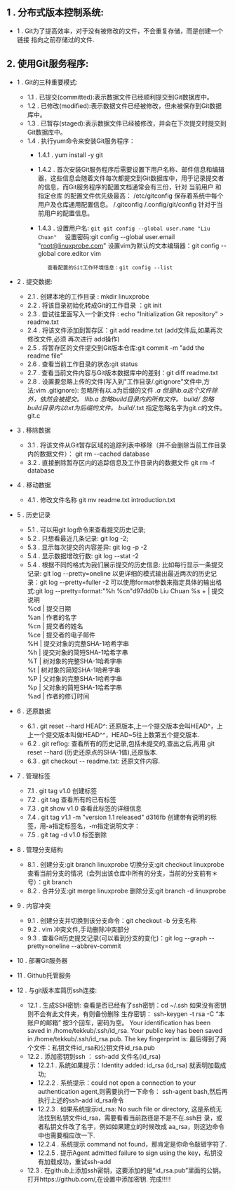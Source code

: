 ## 1 . 分布式版本控制系统:
- 1 . Git为了提高效率，对于没有被修改的文件，不会重复存储，而是创建一个 链接 指向之前存储过的文件.
## 2. 使用Git服务程序:
- 1 . Git的三种重要模式:
    - 1.1 . 已提交(committed):表示数据文件已经顺利提交到Git数据库中。
    - 1.2 . 已修改(modified):表示数据文件已经被修改，但未被保存到Git数据库中。
    - 1.3 . 已暂存(staged):表示数据文件已经被修改，并会在下次提交时提交到Git数据库中。
    - 1.4 . 执行yum命令来安装Git服务程序：
        - 1.4.1 . yum install -y git
        - 1.4.2 . 首次安装Git服务程序后需要设置下用户名称、邮件信息和编辑器，这些信息会随着文件每次都提交到Git数据库中，用于记录提交者的信息，而Git服务程序的配置文档通常会有三份，针对 当前用户 和 指定仓库 的配置文件优先级最高：
                /etc/gitconfig	保存着系统中每个用户及仓库通用配置信息。
                /.gitconfig
                /.config/git/config	针对于当前用户的配置信息。
        - 1.4.3 . 设置用户名:
                           ``````git
                            git config --global user.name "Liu Chuan" 
                           ``````
                 设置密码:git config --global user.email "root@linuxprobe.com"
                 设置vim为默认的文本编辑器：git config --global core.editor vim

                 查看配置的Git工作环境信息：git config --list

- 2 .  提交数据:
    - 2.1 . 创建本地的工作目录 : mkdir linuxprobe
    - 2.2 . 将该目录初始化转成Git的工作目录 ：git init
    - 2.3 . 尝试往里面写入一个新文件 : echo "Initialization Git repository" > readme.txt
    - 2.4 . 将该文件添加到暂存区：git add readme.txt (add文件后,如果再次修改文件,必须 再次进行 add操作)
    - 2.5 . 将暂存区的文件提交到Git版本仓库:git commit -m "add the readme file"
    - 2.6 . 查看当前工作目录的状态:git status
    - 2.7 . 查看当前文件内容与Git版本数据库中的差别：git diff readme.txt
    - 2.8 . 设置要忽略上传的文件(写入到"工作目录/.gitignore"文件中,方法:vim .gitignore):
        忽略所有以.a为后缀的文件
            *.a
        但是lib.a这个文件除外，依然会被提交。
            !lib.a
        忽略build目录内的所有文件。
            build/
        忽略build目录内以txt为后缀的文件。
            build/*.txt
        指定忽略名字为git.c的文件。
            git.c
- 3 . 移除数据
    - 3.1 . 将该文件从Git暂存区域的追踪列表中移除（并不会删除当前工作目录内的数据文件）：
        git rm --cached database
    - 3.2 . 直接删除暂存区内的追踪信息及工作目录内的数据文件 
        git rm -f database
- 4 . 移动数据
    - 4.1 . 修改文件名称 
        git mv readme.txt introduction.txt
- 5 . 历史记录
    - 5.1 . 可以用git log命令来查看提交历史记录;
    - 5.2 . 只想看最近几条记录: git log -2;
    - 5.3 . 显示每次提交的内容差异: git log -p -2
    - 5.4 . 显示数据增改行数: git log --stat -2 
    - 5.4 . 根据不同的格式为我们展示提交的历史信息:
            比如每行显示一条提交记录: git log --pretty=oneline
            以更详细的模式输出最近两次的历史记录：git log --pretty=fuller -2
            可以使用format参数来指定具体的输出格式:git log --pretty=format:"%h %cn"d97dd0b Liu Chuan
               %s  +              | 提交说明                        
               %cd               |  提交日期                        
               %an               |  作者的名字                      
               %cn               |  提交者的姓名                         
               %ce	              |  提交者的电子邮件                    
               %H                |  提交对象的完整SHA-1哈希字串         
               %h                |  提交对象的简短SHA-1哈希字串         
               %T                |  树对象的完整SHA-1哈希字串           
               %t                |  树对象的简短SHA-1哈希字串           
               %P                |  父对象的完整SHA-1哈希字串           
               %p                |  父对象的简短SHA-1哈希字串           
               %ad               |  作者的修订时间                    
- 6 . 还原数据
    - 6.1 . git reset --hard HEAD^:
            还原版本,上一个提交版本会叫HEAD^，上上一个提交版本叫做HEAD^^，HEAD~5往上数第五个提交版本.
    - 6.2 . git reflog:
            查看所有的历史记录,包括未提交的,查出之后,再用 git reset --hard (历史还原点的SHA-1值),还原版本.
    - 6.3 . git checkout -- readme.txt:
            还原文件内容.
- 7 . 管理标签
    - 7.1 . git tag v1.0
            创建标签
    - 7.2 . git tag
            查看所有的已有标签
    - 7.3 . git show v1.0
            查看此标签的详细信息
    - 7.4 . git tag v1.1 -m "version 1.1 released" d316fb
            创建带有说明的标签，用-a指定标签名，-m指定说明文字：
    - 7.5 . git tag -d v1.0
            标签删除
- 8 . 管理分支结构
    - 8.1 . 创建分支:git branch linuxprobe
            切换分支:git checkout linuxprobe
            查看当前分支的情况（会列出该仓库中所有的分支，当前的分支前有＊号）：git branch
    - 8.2 . 合并分支:git merge linuxprobe
            删除分支:git branch -d linuxprobe
- 9 . 内容冲突
    - 9.1 . 创建分支并切换到该分支命令：git checkout -b 分支名称 
    - 9.2 . vim 冲突文件,手动删除冲突部分
    - 9.3 . 查看Git历史提交记录(可以看到分支的变化)：git log --graph --pretty=oneline --abbrev-commit

- 10 . 部署Git服务器
- 11 . Github托管服务
- 12 . 与git版本库简历ssh连接:
    - 12.1 . 生成SSH密钥:
                查看是否已经有了ssh密钥：cd ~/.ssh
                如果没有密钥则不会有此文件夹，有则备份删除
                生存密钥：
                ssh-keygen -t rsa -C “本账户的邮箱”
                按3个回车，密码为空。
                Your identification has been saved in /home/tekkub/.ssh/id_rsa.
                Your public key has been saved in /home/tekkub/.ssh/id_rsa.pub.
                The key fingerprint is:
                最后得到了两个文件：私钥文件id_rsa和公钥文件id_rsa.pub 
    - 12.2 . 添加密钥到ssh ： ssh-add 文件名(id_rsa)
        - 12.2.1 . 系统如果提示：Identity added: id_rsa (id_rsa) 就表明加载成功;
        - 12.2.2 . 系统提示：could not open a connection to your authentication agent,则需要执行一下命令：
                   ssh-agent bash,然后再执行上述的ssh-add id_rsa命令
        - 12.2.3 . 如果系统提示id_rsa: No such file or directory,  这是系统无法找到私钥文件id_rsa，需要看看当前路径是不是不在.ssh目             录，或者私钥文件改了名字，例如如果建立的时候改成 aa_rsa，则这边命令中也需要相应改一下.
        - 12.2.4 . 系统提示 command not found，那肯定是你命令敲错字符了.
        - 12.2.5 . 提示Agent admitted failure to sign using the key，私钥没有加载成功，重试ssh-add
    - 12.3 . 在github上添加ssh密钥，这要添加的是“id_rsa.pub”里面的公钥。打开https://github.com/,在设置中添加密钥.
    完成!!!!!
    